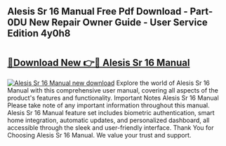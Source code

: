 ## Alesis Sr 16 Manual Free Pdf Download - Part-0DU New Repair Owner Guide - User Service Edition 4y0h8

# <h2><a href="http://bc35306.oget.top/?id=Alesis+Sr+16+Manual">🔗Download New 👉🔴 Alesis Sr 16 Manual</a></h2>

[![Alesis Sr 16 Manual new download](https://i.imgur.com/5g1atiW.png)](http://bc35306.oget.top/?id=Alesis+Sr+16+Manual)
Explore the world of Alesis Sr 16 Manual with this comprehensive user manual, covering all aspects of the product's features and functionality. Important Notes Alesis Sr 16 Manual Please take note of any important information throughout this manual. Alesis Sr 16 Manual feature set includes biometric authentication, smart home integration, automatic updates, and personalized dashboard, all accessible through the sleek and user-friendly interface. Thank You for Choosing Alesis Sr 16 Manual. We value your trust and support.
